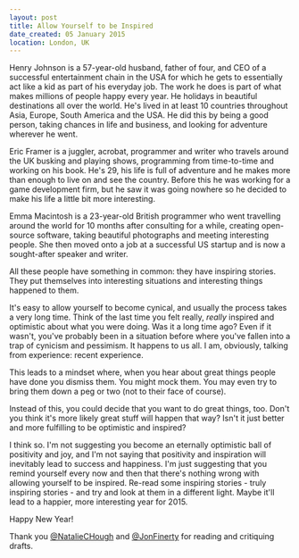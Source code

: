 ```yaml
---
layout: post
title: Allow Yourself to be Inspired
date_created: 05 January 2015
location: London, UK
---
```


Henry Johnson is a 57-year-old husband, father of four, and CEO of a successful entertainment chain in the USA for which he gets to essentially act like a kid as part of his everyday job. The work he does is part of what makes millions of people happy every year. He holidays in beautiful destinations all over the world. He's lived in at least 10 countries throughout Asia, Europe, South America and the USA. He did this by being a good person, taking chances in life and business, and looking for adventure wherever he went.

Eric Framer is a juggler, acrobat, programmer and writer who travels around the UK busking and playing shows, programming from time-to-time and working on his book. He's 29, his life is full of adventure and he makes more than enough to live on and see the country. Before this he was working for a game development firm, but he saw it was going nowhere so he decided to make his life a little bit more interesting.

Emma Macintosh is a 23-year-old British programmer who went travelling around the world for 10 months after consulting for a while, creating open-source software, taking beautiful photographs and meeting interesting people. She then moved onto a job at a successful US startup and is now a sought-after speaker and writer.

All these people have something in common: they have inspiring stories. They put themselves into interesting situations and interesting things happened to them.

It's easy to allow yourself to become cynical, and usually the process takes a very long time. Think of the last time you felt really, *really* inspired and optimistic about what you were doing. Was it a long time ago? Even if it wasn't, you've probably been in a situation before where you've fallen into a trap of cynicism and pessimism. It happens to us all. I am, obviously, talking from experience: recent experience.

This leads to a mindset where, when you hear about great things people have done you dismiss them. You might mock them. You may even try to bring them down a peg or two (not to their face of course).

Instead of this, you could decide that you want to do great things, too. Don't you think it's more likely great stuff will happen that way? Isn't it just better and more fulfilling to be optimistic and inspired?

I think so. I'm not suggesting you become an eternally optimistic ball of positivity and joy, and I'm not saying that positivity and inspiration will inevitably lead to success and happiness. I'm just suggesting that you remind yourself every now and then that there's nothing wrong with allowing yourself to be inspired. Re-read some inspiring stories - truly inspiring stories - and try and look at them in a different light. Maybe it'll lead to a happier, more interesting year for 2015.

Happy New Year!

Thank you [@NatalieCHough](https://twitter.com/NatalieCHough) and [@JonFinerty](https://twitter.com/jonfinerty) for reading and critiquing drafts.